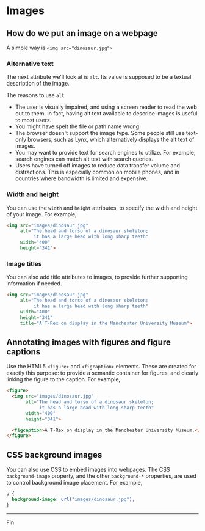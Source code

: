 # Images

## How do we put an image on a webpage

A simple way is `<img src="dinosaur.jpg">`

### Alternative text

The next attribute we'll look at is `alt`. Its value is supposed to be a textual description of the image.

The reasons to use `alt`

* The user is visually impaired, and using a screen reader to read the web out to them. In fact, having alt text available to describe images is useful to most users.
* You might have spelt the file or path name wrong.
* The browser doesn't support the image type. Some people still use text-only browsers, such as Lynx, which alternatively displays the alt text of images.
* You may want to provide text for search engines to utilize. For example, search engines can match alt text with search queries.
* Users have turned off images to reduce data transfer volume and distractions. This is especially common on mobile phones, and in countries where bandwidth is limited and expensive.

### Width and height

You can use the `width` and `height` attributes, to specify the width and height of your image. For example,

```html
<img src="images/dinosaur.jpg"
     alt="The head and torso of a dinosaur skeleton;
          it has a large head with long sharp teeth"
     width="400"
     height="341">
```

### Image titles

You can also add title attributes to images, to provide further supporting information if needed.

```html
<img src="images/dinosaur.jpg"
     alt="The head and torso of a dinosaur skeleton;
          it has a large head with long sharp teeth"
     width="400"
     height="341"
     title="A T-Rex on display in the Manchester University Museum">
```

## Annotating images with figures and figure captions

Use the HTML5 `<figure>` and `<figcaption>` elements. These are created for exactly this purpose: to provide a semantic container for figures, and clearly linking the figure to the caption. For example,

```html
<figure>
  <img src="images/dinosaur.jpg"
       alt="The head and torso of a dinosaur skeleton;
            it has a large head with long sharp teeth"
       width="400"
       height="341">

  <figcaption>A T-Rex on display in the Manchester University Museum.</figcaption>
</figure>
```

## CSS background images

You can also use CSS to embed images into webpages. The CSS `background-image` property, and the other `background-*` properties, are used to control background image placement. For example,

```css
p {
  background-image: url("images/dinosaur.jpg");
}
```

---

Fin
